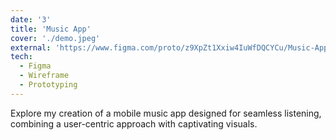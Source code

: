 ```yaml
---
date: '3'
title: 'Music App'
cover: './demo.jpeg'
external: 'https://www.figma.com/proto/z9XpZt1Xxiw4IuWfDQCYCu/Music-App?page-id=0%3A1&node-id=1-2&mode=design&t=Ofj5heBVZ4TBwV3D-1'
tech:
  - Figma
  - Wireframe
  - Prototyping
---
```


Explore my creation of a mobile music app designed for seamless listening, combining a user-centric approach with captivating visuals.
